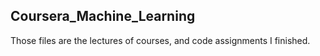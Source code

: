 ## Coursera_Machine_Learning
Those files are the lectures of courses, and code assignments I finished.
